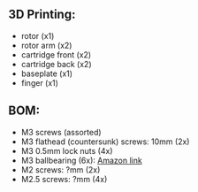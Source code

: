 ## 3D Printing:
- rotor (x1)
- rotor arm (x2)
- cartridge front (x2)
- cartridge back (x2)
- baseplate (x1)
- finger (x1)


## BOM:
- M3 screws (assorted)
- M3 flathead (countersunk) screws: 10mm (2x)
- M3 0.5mm lock nuts (4x)
- M3 ballbearing (6x): [Amazon link](https://www.amazon.com/dp/B075CMRGY6?ref=ppx_yo2ov_dt_b_product_details&th=1)
- M2 screws: ?mm (2x)
- M2.5 screws: ?mm (4x)
